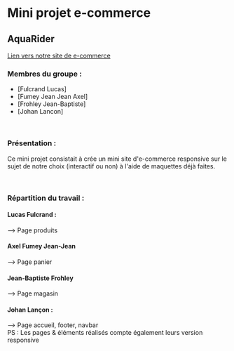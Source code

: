 # Mini projet e-commerce

## AquaRider 
[Lien vers notre site de e-commerce](https://jlancon8.github.io/mini-projet_e-commerce/)

### Membres du groupe :

- [Fulcrand Lucas]
- [Fumey Jean Jean Axel]  
- [Frohley Jean-Baptiste]
- [Johan Lancon]

<br>

### Présentation :

Ce mini projet consistait à crée un mini site d'e-commerce responsive sur le sujet de notre choix (interactif ou non) à l'aide de maquettes déjà faites.

<br>

### Répartition du travail :

#### Lucas Fulcrand : 
  --> Page produits
<br>
#### Axel Fumey Jean-Jean
  --> Page panier
<br>
#### Jean-Baptiste Frohley
  --> Page magasin
<br>
#### Johan Lançon :
  --> Page accueil, footer, navbar
<br>
PS : Les pages & éléments réalisés compte également leurs version responsive
